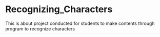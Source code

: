 # Recognizing_Characters
This is about project conducted for students to make contents through program to recognize characters
